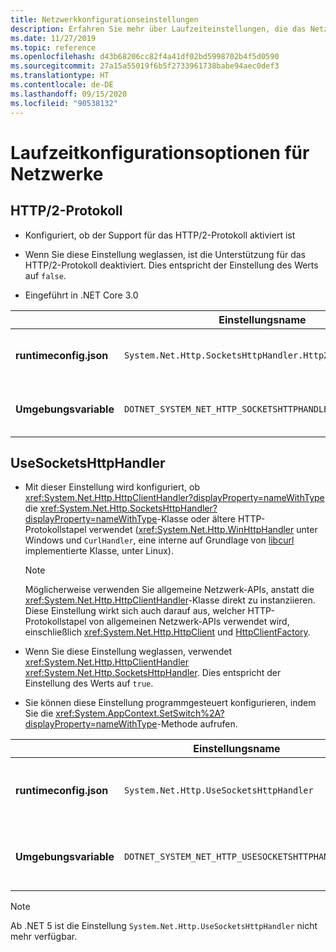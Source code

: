 ```yaml
---
title: Netzwerkkonfigurationseinstellungen
description: Erfahren Sie mehr über Laufzeiteinstellungen, die das Netzwerk für .NET Core-Apps konfigurieren.
ms.date: 11/27/2019
ms.topic: reference
ms.openlocfilehash: d43b68206cc82f4a41df02bd5998702b4f5d0590
ms.sourcegitcommit: 27a15a55019f6b5f2733961738babe94aec0def3
ms.translationtype: HT
ms.contentlocale: de-DE
ms.lasthandoff: 09/15/2020
ms.locfileid: "90538132"
---
```

# <a name="run-time-configuration-options-for-networking"></a>Laufzeitkonfigurationsoptionen für Netzwerke

## <a name="http2-protocol"></a>HTTP/2-Protokoll

- Konfiguriert, ob der Support für das HTTP/2-Protokoll aktiviert ist

- Wenn Sie diese Einstellung weglassen, ist die Unterstützung für das HTTP/2-Protokoll deaktiviert. Dies entspricht der Einstellung des Werts auf `false`.

- Eingeführt in .NET Core 3.0

| | Einstellungsname | Werte |
| - | - | - |
| **runtimeconfig.json** | `System.Net.Http.SocketsHttpHandler.Http2Support` | `false` – deaktiviert<br/>`true` – aktiviert |
| **Umgebungsvariable** | `DOTNET_SYSTEM_NET_HTTP_SOCKETSHTTPHANDLER_HTTP2SUPPORT` | `0` – deaktiviert<br/>`1` – aktiviert |

## <a name="usesocketshttphandler"></a>UseSocketsHttpHandler

- Mit dieser Einstellung wird konfiguriert, ob <xref:System.Net.Http.HttpClientHandler?displayProperty=nameWithType> die <xref:System.Net.Http.SocketsHttpHandler?displayProperty=nameWithType>-Klasse oder ältere HTTP-Protokollstapel verwendet (<xref:System.Net.Http.WinHttpHandler> unter Windows und `CurlHandler`, eine interne auf Grundlage von [libcurl](https://curl.haxx.se/libcurl/) implementierte Klasse, unter Linux).

  > [!NOTE]
  > Möglicherweise verwenden Sie allgemeine Netzwerk-APIs, anstatt die <xref:System.Net.Http.HttpClientHandler>-Klasse direkt zu instanziieren. Diese Einstellung wirkt sich auch darauf aus, welcher HTTP-Protokollstapel von allgemeinen Netzwerk-APIs verwendet wird, einschließlich <xref:System.Net.Http.HttpClient> und [HttpClientFactory](/previous-versions/aspnet/hh995280(v=vs.118)).

- Wenn Sie diese Einstellung weglassen, verwendet <xref:System.Net.Http.HttpClientHandler> <xref:System.Net.Http.SocketsHttpHandler>. Dies entspricht der Einstellung des Werts auf `true`.

- Sie können diese Einstellung programmgesteuert konfigurieren, indem Sie die <xref:System.AppContext.SetSwitch%2A?displayProperty=nameWithType>-Methode aufrufen.

| | Einstellungsname | Werte |
| - | - | - |
| **runtimeconfig.json** | `System.Net.Http.UseSocketsHttpHandler` | `true` – aktiviert die Verwendung von <xref:System.Net.Http.SocketsHttpHandler><br/>`false`: ermöglicht die Verwendung von <xref:System.Net.Http.WinHttpHandler> unter Windows oder [libcurl](https://curl.haxx.se/libcurl/) unter Linux |
| **Umgebungsvariable** | `DOTNET_SYSTEM_NET_HTTP_USESOCKETSHTTPHANDLER` | `1` – aktiviert die Verwendung von <xref:System.Net.Http.SocketsHttpHandler><br/>`0`: ermöglicht die Verwendung von <xref:System.Net.Http.WinHttpHandler> unter Windows oder [libcurl](https://curl.haxx.se/libcurl/) unter Linux |

> [!NOTE]
> Ab .NET 5 ist die Einstellung `System.Net.Http.UseSocketsHttpHandler` nicht mehr verfügbar.
